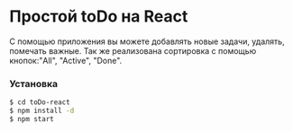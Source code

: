 # Простой toDo на React
С помощью приложения вы можете добавлять новые задачи, удалять, помечать важные.
Так же реализована сортировка с помощью кнопок:"All", "Active", "Done".
### Установка

```sh
$ cd toDo-react
$ npm install -d
$ npm start
```